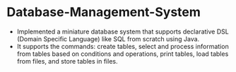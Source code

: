 # Database-Management-System
-	Implemented a miniature database system that supports declarative DSL (Domain Specific Language) like SQL from scratch using Java. 
-	It supports the commands: create tables, select and process information from tables based on conditions and operations, print tables, load tables from files, and store tables in files. 
